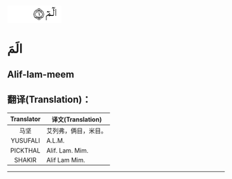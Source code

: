 ![002:001](images/002_001.gif)

# الَمَ

## Alif-lam-meem

## 翻译(Translation)：

|Translator | 译文(Translation)|
|:---:|---|
|马坚  |	艾列弗，俩目，米目。|
|YUSUFALI  |	A.L.M. |
|PICKTHAL  |	Alif. Lam. Mim. |
|SHAKIR  |	Alif Lam Mim.|

---
